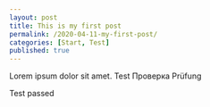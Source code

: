 ```yaml
---
layout: post
title: This is my first post
permalink: /2020-04-11-my-first-post/
categories: [Start, Test]
published: true
---
```


Lorem ipsum dolor sit amet.
Test
Проверка
Prüfung

Test passed

